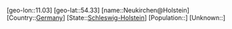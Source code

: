 ﻿---
location: [54.33,11.03]
type: City
tags:
- geo/City


SpocWebEntityId: 32836
isDeleted: false
confidential: public

---
[geo-lon::11.03]
[geo-lat::54.33]
[name::Neukirchen@Holstein]
[Country::[Germany](geo/Continent/Europe/Germany.md)]
[State::[Schleswig-Holstein](geo/Continent/Europe/Germany/Schleswig-Holstein.md)]
[Population::]
[Unknown::]

